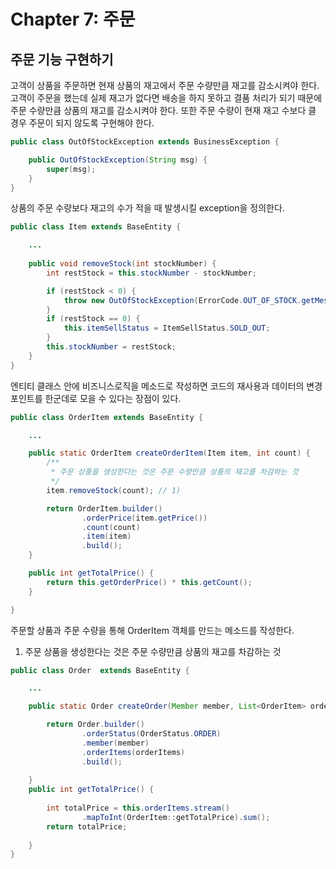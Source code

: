 # Chapter 7: 주문

## 주문 기능 구현하기

고객이 상품을 주문하면 현재 상품의 재고에서 주문 수량만큼 재고를 감소시켜야 한다. 고객이 주문을 했는데 실제 재고가 없다면 배송을 하지 못하고 결품 처리가 되기 때문에 주문 수량만큼 상품의 재고를 감소시켜야 한다. 
또한 주문 수량이 현재 재고 수보다 클 경우 주문이 되지 않도록 구현해야 한다.

```java
public class OutOfStockException extends BusinessException {

    public OutOfStockException(String msg) {
        super(msg);
    }
}

```
상품의 주문 수량보다 재고의 수가 적을 때 발생시킬 exception을 정의한다.

```java
public class Item extends BaseEntity {

    ...
    
    public void removeStock(int stockNumber) {
        int restStock = this.stockNumber - stockNumber;

        if (restStock < 0) {
            throw new OutOfStockException(ErrorCode.OUT_OF_STOCK.getMessage() + String.format("(현재 재고 수량: %d)", this.stockNumber));
        }
        if (restStock == 0) {
            this.itemSellStatus = ItemSellStatus.SOLD_OUT;
        }
        this.stockNumber = restStock;
    }
}

```
엔티티 클래스 안에 비즈니스로직을 메소드로 작성하면 코드의 재사용과 데이터의 변경 포인트를 한군데로 모을 수 있다는 장점이 있다.


```java
public class OrderItem extends BaseEntity {

    ...

    public static OrderItem createOrderItem(Item item, int count) {
        /**
         * 주문 상품을 생성한다는 것은 주문 수량만큼 상품의 재고를 차감하는 것
         */
        item.removeStock(count); // 1)

        return OrderItem.builder()
                .orderPrice(item.getPrice())
                .count(count)
                .item(item)
                .build();
    }

    public int getTotalPrice() {
        return this.getOrderPrice() * this.getCount();
    }

}

```

주문할 상품과 주문 수량을 통해 OrderItem 객체를 만드는 메소드를 작성한다. 

1. 주문 상품을 생성한다는 것은 주문 수량만큼 상품의 재고를 차감하는 것

```java
public class Order  extends BaseEntity {

    ...

    public static Order createOrder(Member member, List<OrderItem> orderItems) {

        return Order.builder()
                .orderStatus(OrderStatus.ORDER)
                .member(member)
                .orderItems(orderItems)
                .build();
        
    }
    public int getTotalPrice() {
        
        int totalPrice = this.orderItems.stream()
                .mapToInt(OrderItem::getTotalPrice).sum();
        return totalPrice;
        
    }
}

```

